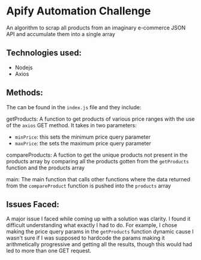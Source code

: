 # Apify Automation Challenge

An algorithm to scrap all products from an imaginary e-commerce JSON API and accumulate them into a single array

## Technologies used:
- Nodejs
- Axios

## Methods:
    
The can be found in the `index.js` file and they include:

getProducts: A function to get products of various price ranges with the use of the `axios` GET method. It takes in two parameters:
- `minPrice`: this sets the minimum price query parameter
- `maxPrice`: the sets the maximum price query parameter

compareProducts: A fuction to get the unique products not present in the products array by comparing all the products gotten from the `getProducts` function and the products array

main: The main function that calls other functions where the data returned from the `compareProduct` function is pushed into the `products` array
    

## Issues Faced:

A major issue I faced while coming up with a solution was clarity. I found it difficult understanding what exactly I had to do. For example, I chose making the price query params in the `getProducts` function dynamic cause I wasn't sure if I was supposed to hardcode the params making it arithmetically progressive and getting all the results, though this would had led to more than one GET request.